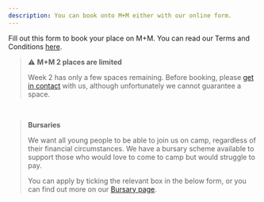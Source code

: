 ```yaml
---
description: You can book onto M+M either with our online form.
---
```


Fill out this form to book your place on M+M. You can read our Terms and Conditions [here](/terms-and-conditions).


> ⚠️ **M+M 2 places are limited**
> 
> Week 2 has only a few spaces remaining. Before booking, please [get in contact](/contact) with us, although unfortunately we cannot guarantee a space.
<br>

> **Bursaries**
> 
> We want all young people to be able to join us on camp, regardless of their financial circumstances. We have a bursary scheme available to support those who would love to come to camp but would struggle to pay.
> 
> You can apply by ticking the relevant box in the below form, or you can find out more on our [Bursary page](/bursary).
<br>
